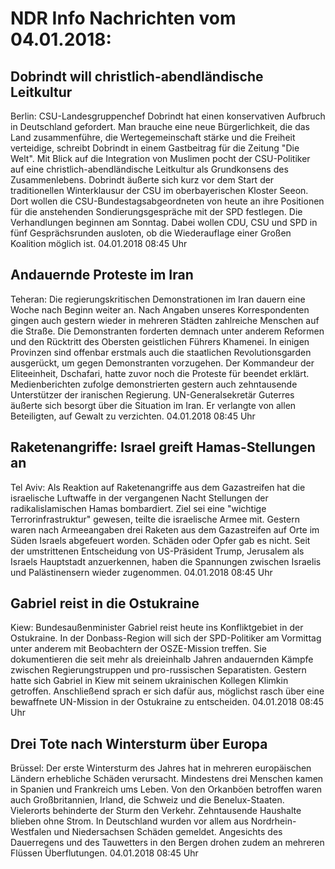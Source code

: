 # NDR Info Nachrichten vom 04.01.2018:


## Dobrindt will christlich-abendländische Leitkultur
Berlin:      CSU-Landesgruppenchef Dobrindt hat einen konservativen Aufbruch in Deutschland gefordert. Man brauche eine neue Bürgerlichkeit, die das Land zusammenführe, die Wertegemeinschaft stärke und die Freiheit verteidige, schreibt Dobrindt in einem Gastbeitrag für die Zeitung "Die Welt". Mit Blick auf die Integration von Muslimen pocht der CSU-Politiker auf eine christlich-abendländische Leitkultur als Grundkonsens des Zusammenlebens. Dobrindt äußerte sich kurz vor dem Start der traditionellen Winterklausur der CSU im oberbayerischen Kloster Seeon. Dort wollen die CSU-Bundestagsabgeordneten von heute an ihre Positionen für die anstehenden Sondierungsgespräche mit der SPD festlegen. Die Verhandlungen beginnen am Sonntag. Dabei wollen CDU, CSU und SPD in fünf Gesprächsrunden ausloten, ob die Wiederauflage einer Großen Koalition möglich ist. 04.01.2018 08:45 Uhr 

## Andauernde Proteste im Iran
Teheran: 	Die regierungskritischen Demonstrationen im Iran dauern eine Woche nach Beginn weiter an. Nach Angaben unseres Korrespondenten gingen auch gestern wieder in mehreren Städten zahlreiche Menschen auf die Straße. Die Demonstranten forderten demnach unter anderem Reformen und den Rücktritt des Obersten geistlichen Führers Khamenei. In einigen Provinzen sind offenbar erstmals auch die staatlichen Revolutionsgarden ausgerückt, um gegen Demonstranten vorzugehen. Der Kommandeur der Eliteeinheit, Dschafari, hatte zuvor noch die Proteste für beendet erklärt. Medienberichten zufolge demonstrierten gestern auch zehntausende Unterstützer der iranischen Regierung. UN-Generalsekretär Guterres äußerte sich besorgt über die Situation im Iran. Er verlangte von allen Beteiligten, auf Gewalt zu verzichten. 04.01.2018 08:45 Uhr 

## Raketenangriffe: Israel greift Hamas-Stellungen an
Tel Aviv: Als Reaktion auf Raketenangriffe aus dem Gazastreifen hat die israelische Luftwaffe in der vergangenen Nacht Stellungen der radikalislamischen Hamas bombardiert. Ziel sei eine "wichtige Terrorinfrastruktur" gewesen, teilte die israelische Armee mit. Gestern waren nach Armeeangaben drei Raketen aus dem Gazastreifen auf Orte im Süden Israels abgefeuert worden. Schäden oder Opfer gab es nicht. Seit der umstrittenen Entscheidung von US-Präsident Trump, Jerusalem als Israels Hauptstadt anzuerkennen, haben die Spannungen zwischen Israelis und Palästinensern wieder zugenommen. 04.01.2018 08:45 Uhr 

## Gabriel reist in die Ostukraine
Kiew: 	Bundesaußenminister Gabriel reist heute ins Konfliktgebiet in der Ostukraine. In der Donbass-Region will sich der SPD-Politiker am Vormittag unter anderem mit Beobachtern der OSZE-Mission treffen. Sie dokumentieren die seit mehr als dreieinhalb Jahren andauernden Kämpfe zwischen Regierungstruppen und pro-russischen Separatisten. Gestern hatte sich Gabriel in Kiew mit seinem ukrainischen Kollegen Klimkin getroffen. Anschließend sprach er sich dafür aus, möglichst rasch über eine bewaffnete UN-Mission in der Ostukraine zu entscheiden. 04.01.2018 08:45 Uhr 

## Drei Tote nach Wintersturm über Europa
Brüssel: Der erste Wintersturm des Jahres hat in mehreren europäischen Ländern erhebliche Schäden verursacht. Mindestens drei Menschen kamen in Spanien und Frankreich ums Leben. Von den Orkanböen betroffen waren auch Großbritannien, Irland, die Schweiz und die Benelux-Staaten. Vielerorts behinderte der Sturm den Verkehr. Zehntausende Haushalte blieben ohne Strom. In Deutschland wurden vor allem aus Nordrhein-Westfalen und Niedersachsen Schäden gemeldet. Angesichts des Dauerregens und des Tauwetters in den Bergen drohen zudem an mehreren Flüssen Überflutungen. 04.01.2018 08:45 Uhr 
